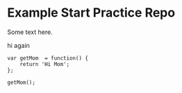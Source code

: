 # Example Start Practice Repo

Some text here.

hi again

```
var getMom  = function() {
	return 'Hi Mom';
};

getMom();
```